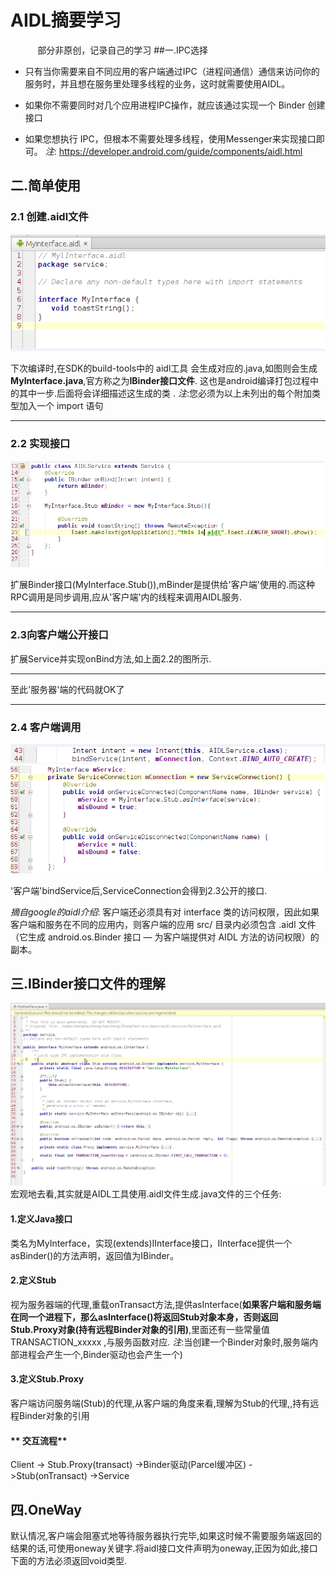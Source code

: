 # AIDL摘要学习    
            部分非原创，记录自己的学习
##一.IPC选择
* 只有当你需要来自不同应用的客户端通过IPC（进程间通信）通信来访问你的服务时，并且想在服务里处理多线程的业务，这时就需要使用AIDL。

* 如果你不需要同时对几个应用进程IPC操作，就应该通过实现一个 Binder 创建接口

* 如果您想执行 IPC，但根本不需要处理多线程，使用Messenger来实现接口即可。
_注_: https://developer.android.com/guide/components/aidl.html

## 二.简单使用
### 2.1 创建.aidl文件
 ![](pic/aidl_interface.png)
 
 下次编译时,在SDK的build-tools中的 aidl工具 会生成对应的.java,如图则会生成**MyInterface.java**,官方称之为**IBinder接口文件**.
这也是android编译打包过程中的其中一步.后面将会详细描述这生成的类 .
_注_:您必须为以上未列出的每个附加类型加入一个 import 语句
****
### 2.2 实现接口
 ![](pic/aidl_interface_use.png) 

扩展Binder接口(MyInterface.Stub()),mBinder是提供给'客户端'使用的.而这种RPC调用是同步调用,应从'客户端'内的线程来调用AIDL服务.
**** 
### 2.3向客户端公开接口
扩展Service并实现onBind方法,如上面2.2的图所示.
****
至此'服务器'端的代码就OK了
****
### 2.4 客户端调用
 ![](pic/aidl_client.png) 
 ![](pic/aidl_client_2.png) 
 
 '客户端'bindService后,ServiceConnection会得到2.3公开的接口.
 
 _摘自google的aidl介绍_: 客户端还必须具有对 interface 类的访问权限，因此如果客户端和服务在不同的应用内，则客户端的应用 src/ 目录内必须包含 .aidl 文件（它生成 android.os.Binder 接口 — 为客户端提供对 AIDL 方法的访问权限）的副本。
 
## 三.IBinder接口文件的理解
 ![](pic/aidl_ibinder_file.png) 
   宏观地去看,其实就是AIDL工具使用.aidl文件生成.java文件的三个任务:
#### 1.定义Java接口
  类名为MyInterface，实现(extends)IInterface接口，IInterface提供一个asBinder()的方法声明，返回值为IBinder。
#### 2.定义Stub
 视为服务器端的代理,重载onTransact方法,提供asInterface(**如果客户端和服务端在同一个进程下，那么asInterface()将返回Stub对象本身，否则返回Stub.Proxy对象(持有远程Binder对象的引用)**,里面还有一些常量值TRANSACTION_xxxxx ,与服务函数对应.
 _注_:当创建一个Binder对象时,服务端内部进程会产生一个,Binder驱动也会产生一个)
#### 3.定义Stub.Proxy
客户端访问服务端(Stub)的代理,从客户端的角度来看,理解为Stub的代理,,持有远程Binder对象的引用
#### ** 交互流程**
Client -> Stub.Proxy(transact) ->Binder驱动(Parcel缓冲区) ->Stub(onTransact) ->Service 
## 四.OneWay
默认情况,客户端会阻塞式地等待服务器执行完毕,如果这时候不需要服务端返回的结果的话,可使用oneway关键字.将aidl接口文件声明为oneway,正因为如此,接口下面的方法必须返回void类型.
